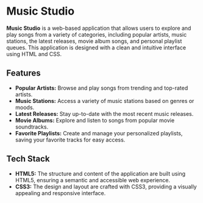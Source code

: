 
# Music Studio

**Music Studio** is a web-based application that allows users to explore and play songs from a variety of categories, including popular artists, music stations, the latest releases, movie album songs, and personal playlist queues. This application is designed with a clean and intuitive interface using HTML and CSS.

## Features

- **Popular Artists:** Browse and play songs from trending and top-rated artists.
- **Music Stations:** Access a variety of music stations based on genres or moods.
- **Latest Releases:** Stay up-to-date with the most recent music releases.
- **Movie Albums:** Explore and listen to songs from popular movie soundtracks.
- **Favorite Playlists:** Create and manage your personalized playlists, saving your favorite tracks for easy access.

## Tech Stack

- **HTML5:** The structure and content of the application are built using HTML5, ensuring a semantic and accessible web experience.
- **CSS3:** The design and layout are crafted with CSS3, providing a visually appealing and responsive interface.

